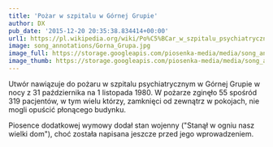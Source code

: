 ```yaml
---
title: 'Pożar w szpitalu w Górnej Grupie'
author: DX
pub_date: '2015-12-20 20:35:38.834414+00:00'
url1: https://pl.wikipedia.org/wiki/Po%C5%BCar_w_szpitalu_psychiatrycznym_w_G%C3%B3rnej_Grupie
image: song_annotations/Gorna_Grupa.jpg
image_full: https://storage.googleapis.com/piosenka-media/media/song_annotations/Gorna_Grupa.jpg
image_thumb: https://storage.googleapis.com/piosenka-media/media/song_annotations/Gorna_Grupa.jpg.0x300_q85_upscale.jpg
---
```


Utwór nawiązuje do pożaru w szpitalu psychiatrycznym w Górnej Grupie w nocy z 31 października na 1 listopada 1980. W pożarze zginęło 55 spośród 319 pacjentów, w tym wielu którzy, zamknięci od zewnątrz w pokojach, nie mogli opuścić płonącego budynku.

Piosence dodatkowej wymowy dodał stan wojenny \("Stanął w ogniu nasz wielki dom"\), choć została napisana jeszcze przed jego wprowadzeniem.